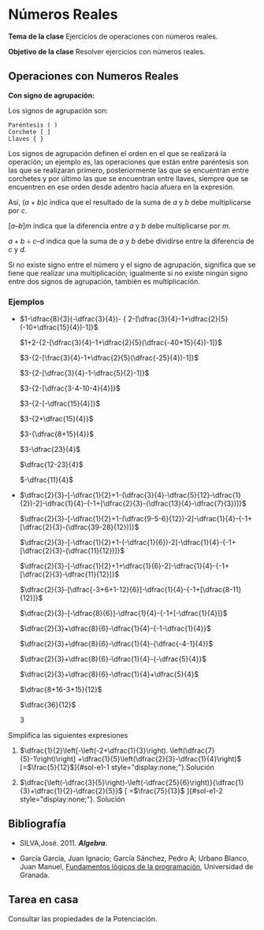 # Números Reales


**Tema de la clase**  Ejercicios de operaciones con números reales. 

**Objetivo de la clase** Resolver ejercicios con números reales.

## Operaciones con Numeros Reales 

**Con signo de agrupación:**

Los signos de agrupación son:

    Paréntesis ( )
    Corchete [ ]
    Llaves { }

Los signos de agrupación definen el orden en el que se realizará la operación; un ejemplo es, las operaciones que están entre paréntesis son las que se realizaran primero, posteriormente las que se encuentran entre corchetes y por último las que se encuentran entre llaves, siempre que se encuentren en ese orden desde adentro hacia afuera en la expresión.
    
Así, $(a + b)c$ indica que el resultado de la suma de $a$ y $b$ debe multiplicarse por $c$.

$[a – b]m$ indica que la diferencia entre $a$ y $b$ debe multiplicarse por $m$.

${a + b} ÷ {c – d}$ indica que la suma de $a$ y $b$ debe dividirse entre la diferencia de $c$ y $d$.

Si no existe signo entre el número y el signo de agrupación, significa que se tiene que realizar una multiplicación; igualmente si no existe ningún signo entre dos signos de agrupación, también es multiplicación.

### Ejemplos 

- $1-\dfrac{8}{3}(-\dfrac{3}{4})- { 2-[\dfrac{3}{4}-1+\dfrac{2}{5}(-10+\dfrac{15}{4})-1]}$

    $1+2-{2-[\dfrac{3}{4}-1+\dfrac{2}{5}(\dfrac{-40+15}{4})-1]}$

    $3-{2-[\frac{3}{4}-1+\dfrac{2}{5}(\dfrac{-25}{4})-1]}$

    $3-{2-[\dfrac{3}{4}-1-\dfrac{5}{2}-1]}$

    $3-{2-[\dfrac{3-4-10-4}{4}]}$

    $3-{2-[-\dfrac{15}{4}]}$

    $3-{2+\dfrac{15}{4}}$

    $3-{\dfrac{8+15}{4}}$

    $3-\dfrac{23}{4}$

    $\dfrac{12-23}{4}$

    $-\dfrac{11}{4}$

- $\dfrac{2}{3}-[-\dfrac{1}{2}+1-(\dfrac{3}{4}-\dfrac{5}{12}-\dfrac{1}{2})-2]-\dfrac{1}{4}-{-1+[\dfrac{2}{3}-(\dfrac{13}{4}-\dfrac{7}{3})]}$

    $\dfrac{2}{3}-[-\dfrac{1}{2}+1-(\dfrac{9-5-6}{12})-2]-\dfrac{1}{4}-{-1+[\dfrac{2}{3}-(\dfrac{39-28}{12})]}$

    $\dfrac{2}{3}-[-\dfrac{1}{2}+1-(-\dfrac{1}{6})-2]-\dfrac{1}{4}-{-1+[\dfrac{2}{3}-(\dfrac{11}{12})]}$

    $\dfrac{2}{3}-[-\dfrac{1}{2}+1+\dfrac{1}{6}-2]-\dfrac{1}{4}-{-1+[\dfrac{2}{3}-\dfrac{11}{12}]}$

    $\dfrac{2}{3}-[\dfrac{-3+6+1-12}{6}]-\dfrac{1}{4}-{-1+[\dfrac{8-11}{12}]}$

    $\dfrac{2}{3}-[-\dfrac{8}{6}]-\dfrac{1}{4}-{-1+[-\dfrac{1}{4}]}$

    $\dfrac{2}{3}+\dfrac{8}{6}-\dfrac{1}{4}-{-1-\dfrac{1}{4}}$

    $\dfrac{2}{3}+\dfrac{8}{6}-\dfrac{1}{4}-{\dfrac{-4-1}{4}}$

    $\dfrac{2}{3}+\dfrac{8}{6}-\dfrac{1}{4}-{-\dfrac{5}{4}}$

    $\dfrac{2}{3}+\dfrac{8}{6}-\dfrac{1}{4}+\dfrac{5}{4}$


    $\dfrac{8+16-3+15}{12}$

    $\dfrac{36}{12}$

    $3$


Simplifica las siguientes expresiones

1.  $\dfrac{1}{2}\left[-\left(-2+\dfrac{1}{3}\right). \left(\dfrac{7}{5}-1\right)\right] +\dfrac{1}{5}\left(\dfrac{2}{3}-\dfrac{1}{4}\right)$ [=$\frac{5}{12}$]{#sol-e1-1 style="display:none;"}.Solución

2.  $\dfrac{\left(-\dfrac{3}{5}\right)-\left(-\dfrac{25}{6}\right)}{\dfrac{1}{3}+\dfrac{1}{2}-\dfrac{2}{5}}$ [ =$\frac{75}{13}$ ]{#sol-e1-2 style="display:none;"}.
    Solución

## Bibliografía

- SILVA,José. 2011. ***Algebra***.

- García García, Juan Ignacio; García Sánchez, Pedro A; Urbano Blanco, Juan Manuel, [Fundamentos lógicos de la programación](http://hdl.handle.net/10481/43278), Universidad de Granada.

## Tarea en casa

Consultar las propiedades de la Potenciación.


        